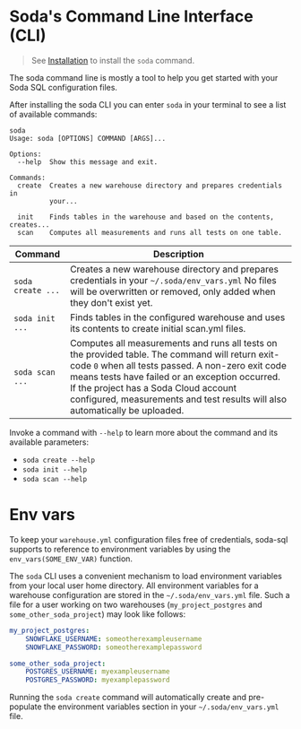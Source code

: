 # Soda's Command Line Interface (CLI)

> See [Installation](installation.md) to install the `soda` command.

The soda command line is mostly a tool to help you get started with
your Soda SQL configuration files.

After installing the soda CLI you can enter `soda` in your terminal to see a list of available commands:

```
soda
Usage: soda [OPTIONS] COMMAND [ARGS]...

Options:
  --help  Show this message and exit.

Commands:
  create  Creates a new warehouse directory and prepares credentials in
          your...

  init    Finds tables in the warehouse and based on the contents, creates...
  scan    Computes all measurements and runs all tests on one table.
```

| Command | Description |
| ------- | ----------- |
| `soda create ...` | Creates a new warehouse directory and prepares credentials in your `~/.soda/env_vars.yml` No files will be overwritten or removed, only added when they don't exist yet. |
| `soda init ...` | Finds tables in the configured warehouse and uses its contents to create initial scan.yml files. |
| `soda scan ...` | Computes all measurements and runs all tests on the provided table.  The command will return exit-code `0` when all tests passed. A non-zero exit code means tests have failed or an exception occurred. If the project has a Soda Cloud account configured, measurements and test results will also automatically be uploaded. |

Invoke a command with `--help` to learn more about the command and its available parameters:
* `soda create --help`
* `soda init --help`
* `soda scan --help`

# Env vars

To keep your `warehouse.yml` configuration files free of credentials, soda-sql
supports to reference to environment variables by using the `env_vars(SOME_ENV_VAR)` function.

The `soda` CLI uses a convenient mechanism to load environment variables from your local
user home directory. All environment variables for a warehouse configuration are stored in
the `~/.soda/env_vars.yml` file. Such a file for a user working on two warehouses (`my_project_postgres` and
`some_other_soda_project`) may look like follows:

```yaml
my_project_postgres:
    SNOWFLAKE_USERNAME: someotherexampleusername
    SNOWFLAKE_PASSWORD: someotherexamplepassword

some_other_soda_project:
    POSTGRES_USERNAME: myexampleusername
    POSTGRES_PASSWORD: myexamplepassword
```

Running the `soda create` command will automatically create and pre-populate the
environment variables section in your `~/.soda/env_vars.yml` file.
